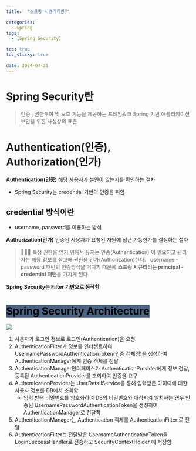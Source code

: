 ```yaml
---
title:  "스프링 시큐리티란?"

categories:
  - Spring
tags:
  - [Spring Security]

toc: true
toc_sticky: true
 
date: 2024-04-21
---
```


# Spring Security란
> 인증 , 권한부여 및 보호 기능을 제공하는 프레임워크
> Spring 기반 애플리케이션 보안을 위한 사실상의 표준

# Authentication(인증), Authorization(인가)

**Authentication(인증)**
해당 사용자가 본인이 맞는지를 확인하는 절차 
- Spring Security는 credential 기반의 인증을 취함
## credential 방식이란
- username, password를 이용하는 방식 


**Authorization(인가)**
인증된 사용자가 요청된 자원에 접근 가능한가를 결정하는 절차

> 🧑🏻‍💻 특정 권한을 얻기 위해서 유저는 인증(Authentication) 이 필요하고 관리자는 해당 정보를 참고해 권한을 인가(Authorization)한다.
   username - password 패턴의 인증방식을 거치기 때문에 **스프링 시큐리티는 principal - credential 패턴**을 가지게 된다.

**Spring Security는 Filter 기반으로 동작함**

# <mark style='background:#4b6584'>Spring Security Architecture</mark>

![](https://i.imgur.com/Bo0TWpu.png)

1. 사용자가 로그인 정보로 로그인(Authentication)을 요청
2. AuthenticationFilter가 정보를 인터셉트하여 UsernamePasswordAuthenticationToken(인증 객체임)을 생성하여 AuthenticationManager에게 인증 객체를 전달
3. AuthenticationManager인터페이스가 AuthenticationProvider에게 정보 전달, 등록된 AuthenticationProvider를 조회하여 인증을 요구
4. AuthenticationProvider는 UserDetailService를 통해 입력받은 아이디에 대한 사용자 정보를 DB에서 조회함 
	- 입력 받은 비밀번호를 암호화하여 DB의 비밀번호와 매칭시켜 일치하는 경우 인증된 UsernamePasswordAuthenticationToken을 생성하여 AuthenticationManager로 전달함 
5. AuthenticationManager는 Authentication 객체를 AuthenticationFilter 로 전달 
6. AuthenticationFilter는 전달받은 UsernameAuthenticationToken을 LoginSuccessHandler로 전송하고 SecurityContextHolder 에 저장함
